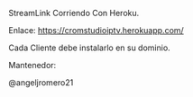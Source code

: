 
StreamLink Corriendo Con Heroku.

Enlace:
https://cromstudioiptv.herokuapp.com/

Cada Cliente debe instalarlo en su dominio.


Mantenedor:

@angeljromero21
